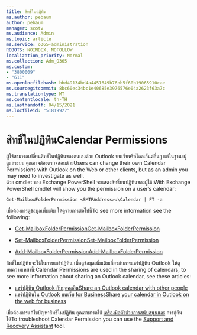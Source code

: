 ```yaml
---
title: สิทธิ์ในปฏิทิน
ms.author: pebaum
author: pebaum
manager: scotv
ms.audience: Admin
ms.topic: article
ms.service: o365-administration
ROBOTS: NOINDEX, NOFOLLOW
localization_priority: Normal
ms.collection: Adm_O365
ms.custom:
- "3800009"
- "611"
ms.openlocfilehash: bbd49134bd4a4451649b76bb5f60b19065910cae
ms.sourcegitcommit: 8bc60ec34bc1e40685e3976576e04a2623f63a7c
ms.translationtype: MT
ms.contentlocale: th-TH
ms.lasthandoff: 04/15/2021
ms.locfileid: "51819927"
---
```

# <a name="calendar-permissions"></a><span data-ttu-id="4a018-102">สิทธิ์ในปฏิทิน</span><span class="sxs-lookup"><span data-stu-id="4a018-102">Calendar Permissions</span></span>

<span data-ttu-id="4a018-103">ผู้ใช้สามารถเปลี่ยนสิทธิ์ในปฏิทินของตนเองด้วย Outlook บนเว็บหรือไคลเอ็นต์อื่นๆ แต่ในฐานะผู้ดูแลระบบ คุณอาจต้องตรวจสอบด้วย</span><span class="sxs-lookup"><span data-stu-id="4a018-103">Users can change their own Calendar Permissions with Outlook on the Web or other clients, but as an admin you may need to investigate as well.</span></span>  
<span data-ttu-id="4a018-104">ด้วย cmdlet ของ Exchange PowerShell จะแสดงสิทธิ์บนปฏิทินของผู้ใช้:</span><span class="sxs-lookup"><span data-stu-id="4a018-104">With Exchange PowerShell cmdlet will show you the permission on a user’s calendar:</span></span>

`Get-MailboxFolderPermission <SMTPAddress>:\Calendar | FT -a`

<span data-ttu-id="4a018-105">เมื่อต้องการดูข้อมูลเพิ่มเติม ให้ดูรายการต่อไปนี้</span><span class="sxs-lookup"><span data-stu-id="4a018-105">To see more information see the following:</span></span>

- [<span data-ttu-id="4a018-106">Get-MailboxFolderPermission</span><span class="sxs-lookup"><span data-stu-id="4a018-106">Get-MailboxFolderPermission</span></span>](https://docs.microsoft.com/powershell/module/exchange/get-mailboxfolderpermission?view=exchange-ps)

- [<span data-ttu-id="4a018-107">Set-MailboxFolderPermission</span><span class="sxs-lookup"><span data-stu-id="4a018-107">Set-MailboxFolderPermission</span></span>](https://docs.microsoft.com/powershell/module/exchange/set-mailboxfolderpermission?view=exchange-ps)

- [<span data-ttu-id="4a018-108">Add-MailboxFolderPermission</span><span class="sxs-lookup"><span data-stu-id="4a018-108">Add-MailboxFolderPermission</span></span>](https://office.visualstudio.com/DefaultCollection/MAX/_queries/query/Add-MailboxFolderPermission)

<span data-ttu-id="4a018-109">สิทธิ์ในปฏิทินจะใช้ในการแชร์ปฏิทิน เพื่อดูข้อมูลเพิ่มเติมเกี่ยวกับการแชร์ปฏิทิน Outlook ให้ดูบทความเหล่านี้:</span><span class="sxs-lookup"><span data-stu-id="4a018-109">Calendar Permissions are used in the sharing of calendars, to see more information about sharing an Outlook calendar, see these articles:</span></span>

- [<span data-ttu-id="4a018-110">แชร์ปฏิทิน Outlook กับบุคคลอื่น</span><span class="sxs-lookup"><span data-stu-id="4a018-110">Share an Outlook calendar with other people</span></span>](https://support.office.com/article/353ed2c1-3ec5-449d-8c73-6931a0adab88)
- [<span data-ttu-id="4a018-111">แชร์ปฏิทินใน Outlook บนเว็บ for Business</span><span class="sxs-lookup"><span data-stu-id="4a018-111">Share your calendar in Outlook on the web for business</span></span>](https://support.office.com/article/7ecef8ae-139c-40d9-bae2-a23977ee58d5)

<span data-ttu-id="4a018-112">เมื่อต้องการแก้ไขปัญหาสิทธิ์ในปฏิทิน คุณสามารถใช้ [เครื่องมือตัวช่วยการสนับสนุนและ](https://support.microsoft.com/office/e90bb691-c2a7-4697-a94f-88836856c72f) การกู้คืนได้</span><span class="sxs-lookup"><span data-stu-id="4a018-112">To troubleshoot Calendar Permission you can use the [Support and Recovery Assistant](https://support.microsoft.com/office/e90bb691-c2a7-4697-a94f-88836856c72f) tool.</span></span>